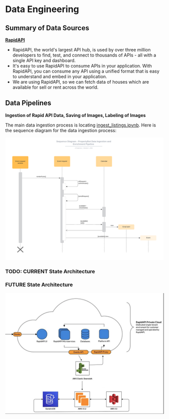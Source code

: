 # Data Engineering




## Summary of Data Sources

**[RapidAPI](https://rapidapi.com/)**


* RapidAPI, the world's largest API hub, is used by over three million developers to find, test, and connect to thousands of APIs - all with a single API key and dashboard. 
* It's easy to use RapidAPI to consume APIs in your application. With RapidAPI, you can consume any API using a unified format that is easy to understand and embed in your application.
* We are using RapidAPI, so we can fetch data of houses which are available for sell or rent across the world.


## Data Pipelines

**Ingestion of Rapid API Data, Saving of Images, Labeling of Images**

The main data ingestion process is locating [ingest_listings.ipynb](ingest_listings.ipynb). Here is the sequence diagram for the data ingestion process:

![alt text](read_me_references/sequence.png)


### TODO: CURRENT State Architecture


### FUTURE State Architecture 
![alt text](read_me_references/pipeline_rapidapi.png)

